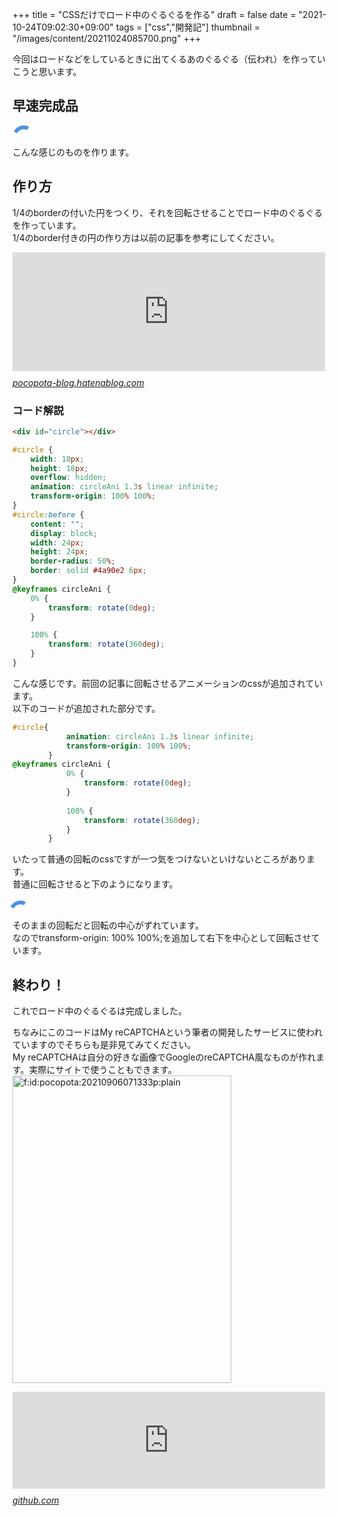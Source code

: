+++
title = "CSSだけでロード中のぐるぐるを作る"
draft = false
date = "2021-10-24T09:02:30+09:00"
tags = ["css","開発記"]
thumbnail = "/images/content/20211024085700.png"
+++
<p>今回はロードなどをしているときに出てくるあのぐるぐる（伝われ）を作っていこうと思います。</p>

<div class="section">
    <h2>早速完成品</h2>
    <p><div id="circle1"></div>
    <style>
#circle1{
            width: 18px;
            height: 18px;
            overflow: hidden;
            animation: circleAni 1.3s linear infinite;
            transform-origin: 100% 100%;
        }
        #circle1:before{
            content: '';
            display: block;
            width: 24px;
            height: 24px;
            border-radius: 50%;
            border: solid #4a90e2 6px;
        }
        @keyframes circleAni {
            0% {
                transform: rotate(0deg);
            }
            100% {
                transform: rotate(360deg);
            }
        }
</style>
  
こんな感じのものを作ります。</p>

</div>
<div class="section">
    <h2>作り方</h2>
    <p>1/4のborderの付いた円をつくり、それを回転させることでロード中のぐるぐるを作っています。<br />
1/4のborder付きの円の作り方は以前の記事を参考にしてください。</p><p><iframe src="https://hatenablog-parts.com/embed?url=https%3A%2F%2Fpocopota-blog.hatenablog.com%2Fentry%2F1-2-border-circle" title="CSSでborderのみの半円をつくる - PocoPotaの隠れ家" class="embed-card embed-blogcard" scrolling="no" frameborder="0" style="display: block; width: 100%; height: 190px; max-width: 500px; margin: 10px 0px;"></iframe><cite class="hatena-citation"><a href="https://pocopota-blog.hatenablog.com/entry/1-2-border-circle">pocopota-blog.hatenablog.com</a></cite><br />
</p>

<div class="section">
    <h3>コード解説</h3>
    
```html
<div id="circle"></div>
```
    
```css
#circle {
    width: 18px;
    height: 18px;
    overflow: hidden;
    animation: circleAni 1.3s linear infinite;
    transform-origin: 100% 100%;
}
#circle:before {
    content: "";
    display: block;
    width: 24px;
    height: 24px;
    border-radius: 50%;
    border: solid #4a90e2 6px;
}
@keyframes circleAni {
    0% {
        transform: rotate(0deg);
    }

    100% {
        transform: rotate(360deg);
    }
}
```

<p>こんな感じです。前回の記事に回転させるアニメーションのcssが追加されています。<br />
以下のコードが追加された部分です。</p>

```css
#circle{
            animation: circleAni 1.3s linear infinite;
            transform-origin: 100% 100%;
        }
@keyframes circleAni {
            0% {
                transform: rotate(0deg);
            }
    
            100% {
                transform: rotate(360deg);
            }
        }
```

<p>いたって普通の回転のcssですが一つ気をつけないといけないところがあります。<br />
普通に回転させると下のようになります。</p>
<div id="circle2"></div>
<style>
        #circle2{
            width: 18px;
            height: 18px;
            overflow: hidden;
            animation: circleAni2 1.3s linear infinite;
        }
        #circle2:before{
            content: '';
            display: block;
            width: 24px;
            height: 24px;
            border-radius: 50%;
            border: solid #4a90e2 6px;
        }
        @keyframes circleAni2 {
            0% {
                transform: rotate(0deg);
            }
            100% {
                transform: rotate(360deg);
            }
        }
</style><p>そのままの回転だと回転の中心がずれています。<br />
なのでtransform-origin: 100% 100%;を追加して右下を中心として回転させています。</p>

</div>
</div>
<div class="section">
    <h2>終わり！</h2>
    <p>これでロード中のぐるぐるは完成しました。</p><p>ちなみにこのコードはMy reCAPTCHAという筆者の開発したサービスに使われていますのでそちらも是非見てみてください。<br />
My reCAPTCHAは自分の好きな画像でGoogleのreCAPTCHA風なものが作れます。実際にサイトで使うこともできます。<br />
<span itemscope itemtype="http://schema.org/Photograph"><img src="/images/content/20210906071333.png" alt="f:id:pocopota:20210906071333p:plain" width="350" height="492" loading="lazy" title="" class="hatena-fotolife" itemprop="image"></span></p><p><iframe src="https://hatenablog-parts.com/embed?url=https%3A%2F%2Fgithub.com%2FPocoPota%2Fmy-recaptcha" title="GitHub - PocoPota/my-recaptcha: 自分の好きな画像でreCAPTCHA的なものを作れるやつです" class="embed-card embed-webcard" scrolling="no" frameborder="0" style="display: block; width: 100%; height: 155px; max-width: 500px; margin: 10px 0px;"></iframe><cite class="hatena-citation"><a href="https://github.com/PocoPota/my-recaptcha">github.com</a></cite></p>

</div>
